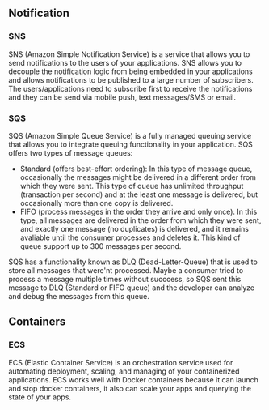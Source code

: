 ## Notification

### SNS
SNS (Amazon Simple Notification Service) is a service that allows you to send notifications to the users of your applications. SNS allows you to decouple the notification logic
from being embedded in your applications and allows notifications to be published to a large number of subscribers. The users/applications need to subscribe first to receive the
notifications and they can be send via mobile push, text messages/SMS or email.

### SQS
SQS (Amazon Simple Queue Service) is a fully managed queuing service that allows you to integrate queuing functionality in your application. SQS offers two types of message queues:
- Standard (offers best-effort ordering): In this type of message queue, occasionally the messages might be delivered in a different order from which they were sent. This type of queue has unlimited throughput (transaction per second) and at the least one message is delivered, but occasionally more than one copy is delivered.
- FIFO (process messages in the order they arrive and only once). In this type, all messages are delivered in the order from which they were sent, and exactly one message (no duplicates) is delivered, and it remains avaliable until the consumer processes and deletes it. This kind of queue support up to 300 messages per second.

SQS has a functionality known as DLQ (Dead-Letter-Queue) that is used to store all messages that were'nt processed. Maybe a consumer tried to process a message multiple times without succcess, so SQS sent this message to DLQ (Standard or FIFO queue) and the developer can analyze and debug the messages from this queue.


## Containers

### ECS
ECS (Elastic Container Service) is an orchestration service used for automating deployment, scaling, and managing of your containerized applications. ECS works well with Docker
containers because it can launch and stop docker containers, it also can scale your apps and querying the state of your apps.
